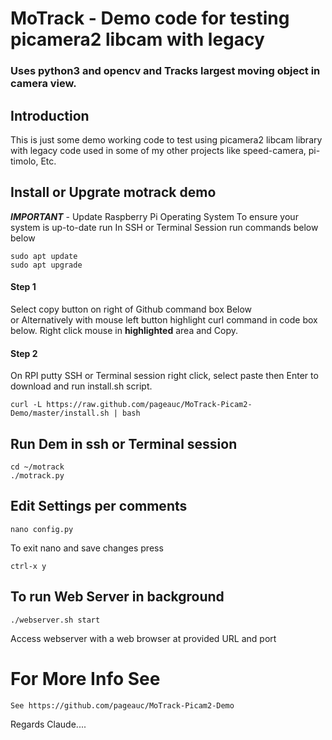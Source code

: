 # MoTrack - Demo code for testing picamera2 libcam with legacy
### Uses python3 and opencv and Tracks largest moving object in camera view.


## Introduction
This is just some demo working code to test using picamera2 libcam library with legacy code used in some of my
other projects like speed-camera, pi-timolo, Etc.

## Install or Upgrate motrack demo
***IMPORTANT*** - Update Raspberry Pi Operating System To ensure your system is up-to-date run
In SSH or Terminal Session run commands below below

    sudo apt update
    sudo apt upgrade

#### Step 1
Select copy button on right of Github command box Below  
or Alternatively with mouse left button highlight curl command in code box below. Right click mouse in **highlighted** area and Copy.     

#### Step 2
On RPI putty SSH or Terminal session right click, select paste then Enter to download and run install.sh script.

    curl -L https://raw.github.com/pageauc/MoTrack-Picam2-Demo/master/install.sh | bash

## Run Dem in ssh or Terminal session

    cd ~/motrack
    ./motrack.py

## Edit Settings per comments

    nano config.py

To exit nano and save changes press

    ctrl-x y

## To run Web Server in background

    ./webserver.sh start

Access webserver with a web browser at provided URL and port

# For More Info See

    See https://github.com/pageauc/MoTrack-Picam2-Demo


Regards Claude....
